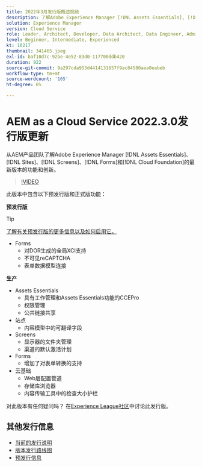 ```yaml
---
title: 2022年3月发行版概述视频
description: 了解Adobe Experience Manager [!DNL Assets Essentials], [!DNL Sites], [!DNL Screens], [!DNL Forms] 和 [!DNL Cloud Foundation]的2022-3-0发行版的最新功能和创新。
solution: Experience Manager
version: Cloud Service
role: Leader, Architect, Developer, Data Architect, Data Engineer, Admin, User
level: Beginner, Intermediate, Experienced
kt: 10217
thumbnail: 341465.jpeg
exl-id: baf10d7c-92be-4e52-83d0-117700ddb420
duration: 922
source-git-commit: 9a297cda953d4414131657f9ac84580aea0eabeb
workflow-type: tm+mt
source-wordcount: '165'
ht-degree: 6%

---
```


# AEM as a Cloud Service 2022.3.0发行版更新

从AEM产品团队了解Adobe Experience Manager [!DNL Assets Essentials]、[!DNL Sites]、[!DNL Screens]、[!DNL Forms]和[!DNL Cloud Foundation]的最新版本的功能和创新。

>[!VIDEO](https://video.tv.adobe.com/v/341465/?quality=12&learn=on)

此版本中包含以下预发行版和正式版功能：

**预发行版**

>[!TIP]
>
>[了解有关预发行版的更多信息以及如何启用它。](https://experienceleague.adobe.com/docs/experience-manager-cloud-service/content/release-notes/prerelease.html)

* Forms
   * 对DOR生成的全局XCI支持
   * 不可见reCAPTCHA
   * 表单数据模型连接

**生产**

* Assets Essentials
   * 具有工作管理和Assets Essentials功能的CCEPro
   * 权限管理
   * 公共链接共享
* 站点
   * 内容模型中的可翻译字段
* Screens
   * 显示器的文件夹管理
   * 渠道的默认激活计划
* Forms
   * 增加了对表单转换的支持
* 云基础
   * Web层配置管道
   * 存储库浏览器
   * 内容传输工具中的检查大小护栏

对此版本有任何疑问吗？  在[Experience League社区](https://experienceleaguecommunities.adobe.com/t5/adobe-experience-manager/aem-as-a-cloud-service-2022-3-0-release-update/td-p/449599)中讨论此发行版。

## 其他发行信息

* [当前的发行说明](https://experienceleague.adobe.com/docs/experience-manager-cloud-service/content/release-notes/home.html?lang=zh-Hans)
* [版本发行路线图](https://experienceleague.adobe.com/docs/experience-manager-release-information/aem-release-updates/update-releases-roadmap.html?lang=zh-Hans)
* [预发行信息](https://experienceleague.adobe.com/docs/experience-manager-cloud-service/content/release-notes/prerelease.html)
